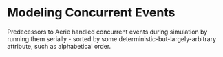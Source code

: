 # Modeling Concurrent Events

Predecessors to Aerie handled concurrent events during simulation by running them serially - sorted by some
deterministic-but-largely-arbitrary attribute, such as alphabetical order.